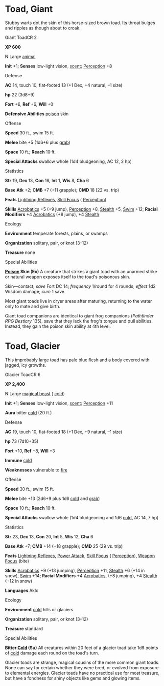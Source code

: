 # Toad, Giant

Stubby warts dot the skin of this horse-sized brown toad. Its throat bulges and ripples as though about to croak.

Giant ToadCR 2

**XP 600**

N Large [animal](/pathfinderRPG/prd/monsters/creatureTypes.html#_animal)

**Init** +1; **Senses** low-light vision, [scent](/pathfinderRPG/prd/monsters/universalMonsterRules.html#_scent); [Perception](/pathfinderRPG/prd/additionalMonsters/../skills/perception.html#_perception) +8

Defense

**AC** 14, touch 10, flat-footed 13 (+1 Dex, +4 natural, –1 size)

**hp** 22 (3d8+9)

**Fort** +6, **Ref** +6, **Will** +0

**Defensive Abilities** [poison](/pathfinderRPG/prd/monsters/universalMonsterRules.html#_poison-(ex-or-su)) skin

Offense

**Speed** 30 ft., swim 15 ft.

**Melee** bite +5 (1d6+6 plus [grab](/pathfinderRPG/prd/monsters/universalMonsterRules.html#_grab))

**Space** 10 ft.; **Reach** 10 ft.

**Special Attacks** swallow whole (1d4 bludgeoning, AC 12, 2 hp)

Statistics

**Str** 19, **Dex** 13, **Con** 16, **Int** 1, **Wis** 8, **Cha** 6

**Base Atk** +2; **CMB** +7 (+11 grapple); **CMD** 18 (22 vs. trip)

**Feats** [Lightning Reflexes](/pathfinderRPG/prd/additionalMonsters/../feats.html#_lightning-reflexes), [Skill Focus](/pathfinderRPG/prd/additionalMonsters/../feats.html#_skill-focus) ( [Perception](/pathfinderRPG/prd/additionalMonsters/../skills/perception.html#_perception))

**Skills** [Acrobatics](/pathfinderRPG/prd/additionalMonsters/../skills/acrobatics.html#_acrobatics) +5 (+9 jump), [Perception](/pathfinderRPG/prd/additionalMonsters/../skills/perception.html#_perception) +8, [Stealth](/pathfinderRPG/prd/additionalMonsters/../skills/stealth.html#_stealth) +5, [Swim](/pathfinderRPG/prd/additionalMonsters/../skills/swim.html#_swim) +12; **Racial Modifiers** +4 [Acrobatics](/pathfinderRPG/prd/additionalMonsters/../skills/acrobatics.html#_acrobatics) (+8 jump), +4 [Stealth](/pathfinderRPG/prd/additionalMonsters/../skills/stealth.html#_stealth)

Ecology

**Environment** temperate forests, plains, or swamps

**Organization** solitary, pair, or knot (3–12)

**Treasure** none

Special Abilities

**[Poison](/pathfinderRPG/prd/monsters/universalMonsterRules.html#_poison-(ex-or-su)) Skin (Ex)** A creature that strikes a giant toad with an unarmed strike or natural weapon exposes itself to the toad's poisonous skin.

Skin—contact; _save_ Fort DC 14; _frequency_ 1/round for 4 rounds; _effect_ 1d2 Wisdom damage; _cure_ 1 save.

Most giant toads live in dryer areas after maturing, returning to the water only to mate and give birth.

Giant toad companions are identical to giant frog companions (_Pathfinder RPG Bestiary_ 135), save that they lack the frog's tongue and pull abilities. Instead, they gain the poison skin ability at 4th level.

# Toad, Glacier

This improbably large toad has pale blue flesh and a body covered with jagged, icy growths.

Glacier ToadCR 6

**XP 2,400**

N Large [magical beast](/pathfinderRPG/prd/monsters/creatureTypes.html#_magical-beast) ( [cold](/pathfinderRPG/prd/monsters/creatureTypes.html#_cold-subtype))

**Init** +1; **Senses** low-light vision, [scent](/pathfinderRPG/prd/monsters/universalMonsterRules.html#_scent); [Perception](/pathfinderRPG/prd/additionalMonsters/../skills/perception.html#_perception) +11

**Aura** bitter [cold](/pathfinderRPG/prd/monsters/creatureTypes.html#_cold-subtype) (20 ft.)

Defense

**AC** 19, touch 10, flat-footed 18 (+1 Dex, +9 natural, –1 size)

**hp** 73 (7d10+35)

**Fort** +10, **Ref** +8, **Will** +3

**Immune** [cold](/pathfinderRPG/prd/monsters/creatureTypes.html#_cold-subtype)

**Weaknesses** vulnerable to [fire](/pathfinderRPG/prd/monsters/creatureTypes.html#_fire-subtype)

Offense

**Speed** 30 ft., swim 15 ft.

**Melee** bite +13 (2d6+9 plus 1d6 [cold](/pathfinderRPG/prd/monsters/creatureTypes.html#_cold-subtype) and [grab](/pathfinderRPG/prd/monsters/universalMonsterRules.html#_grab))

**Space** 10 ft.; **Reach** 10 ft.

**Special Attacks** swallow whole (1d4 bludgeoning and 1d6 [cold](/pathfinderRPG/prd/monsters/creatureTypes.html#_cold-subtype), AC 14, 7 hp)

Statistics

**Str** 23, **Dex** 13, **Con** 20, **Int** 5, **Wis** 12, **Cha** 6

**Base Atk** +7; **CMB** +14 (+18 grapple); **CMD** 25 (29 vs. trip)

**Feats** [Lightning Reflexes](/pathfinderRPG/prd/additionalMonsters/../feats.html#_lightning-reflexes), [Power Attack](/pathfinderRPG/prd/additionalMonsters/../feats.html#_power-attack), [Skill Focus](/pathfinderRPG/prd/additionalMonsters/../feats.html#_skill-focus) ( [Perception](/pathfinderRPG/prd/additionalMonsters/../skills/perception.html#_perception)), [Weapon Focus](/pathfinderRPG/prd/additionalMonsters/../feats.html#_weapon-focus) (bite)

**Skills** [Acrobatics](/pathfinderRPG/prd/additionalMonsters/../skills/acrobatics.html#_acrobatics) +9 (+13 jumping), [Perception](/pathfinderRPG/prd/additionalMonsters/../skills/perception.html#_perception) +11, [Stealth](/pathfinderRPG/prd/additionalMonsters/../skills/stealth.html#_stealth) +6 (+14 in snow), [Swim](/pathfinderRPG/prd/additionalMonsters/../skills/swim.html#_swim) +14; **Racial Modifiers** +4 [Acrobatics](/pathfinderRPG/prd/additionalMonsters/../skills/acrobatics.html#_acrobatics), (+8 jumping), +4 [Stealth](/pathfinderRPG/prd/additionalMonsters/../skills/stealth.html#_stealth) (+12 in snow)

**Languages** Aklo

Ecology

**Environment** [cold](/pathfinderRPG/prd/monsters/creatureTypes.html#_cold-subtype) hills or glaciers

**Organization** solitary, pair, or knot (3–12)

**Treasure** standard

Special Abilities

**Bitter [Cold](/pathfinderRPG/prd/monsters/creatureTypes.html#_cold-subtype) (Su)** All creatures within 20 feet of a glacier toad take 1d6 points of [cold](/pathfinderRPG/prd/monsters/creatureTypes.html#_cold-subtype) damage each round on the toad's turn.

Glacier toads are strange, magical cousins of the more common giant toads. None can say for certain whether they were bred, or evolved from exposure to elemental energies. Glacier toads have no practical use for most treasure, but have a fondness for shiny objects like gems and glowing items.

